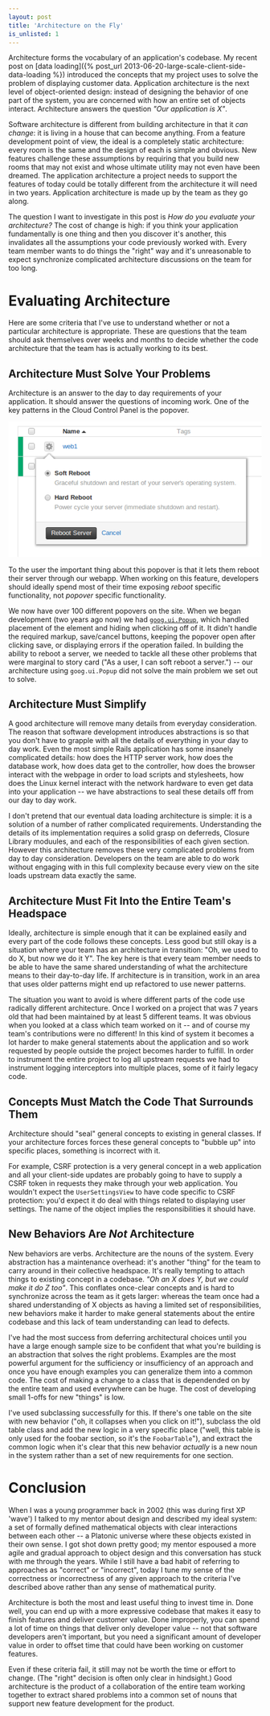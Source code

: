 ```yaml
---
layout: post
title: 'Architecture on the Fly'
is_unlisted: 1
---
```


Architecture forms the vocabulary of an application's codebase.  My recent post on [data loading]({% post_url 2013-06-20-large-scale-client-side-data-loading %}) introduced the concepts that my project uses to solve the problem of displaying customer data.   Application architecture is the next level of object-oriented design: instead of designing the behavior of one part of the system, you are concerned with how an entire set of objects interact.  Architecture answers the question _"Our application is X"_.

Software architecture is different from building architecture in that it _can change_: it is living in a house that can become anything.  From a feature development point of view, the ideal is a completely static architecture: every room is the same and the design of each is simple and obvious. New features challenge these assumptions by requiring that you build new rooms that may not exist and whose ultimate utility may not even have been dreamed.  The application architecture a project needs to support the features of today could be totally different from the architecture it will need in two years.  Application architecture is made up by the team as they go along.

The question I want to investigate in this post is _How do you evaluate your architecture?_  The cost of change is high: if you think your application fundamentally is one thing and then you discover it's another, this invalidates all the assumptions your code previously worked with.  Every team member wants to do things the "right" way and it's unreasonable to expect synchronize complicated architecture discussions on the team for too long.

# Evaluating Architecture

Here are some criteria that I've use to understand whether or not a particular architecture is appropriate.  These are questions that the team should ask themselves over weeks and months to decide whether the code architecture that the team has is actually working to its best.

## Architecture Must Solve Your Problems

Architecture is an answer to the day to day requirements of your application.  It should answer the questions of incoming work.  One of the key patterns in the Cloud Control Panel is the popover.

![](/images/2013-07-27-popover.png)

To the user the important thing about this popover is that it lets them reboot their server through our webapp.  When working on this feature, developers should ideally spend most of their time exposing _reboot_ specific functionality, not _popover_ specific functionality.

We now have over 100 different popovers on the site.  When we began development (two years ago now) we had [`goog.ui.Popup`](http://closure-library.googlecode.com/git/closure/goog/demos/popup.html), which handled placement of the element and hiding when clicking off of it.  It didn't handle the required markup, save/cancel buttons, keeping the popover open after clicking save, or displaying errors if the operation failed.  In building the ability to reboot a server, we needed to tackle all these other problems that were marginal to story card ("As a user, I can soft reboot a server.") -- our architecture using `goog.ui.Popup` did not solve the main problem we set out to solve.

## Architecture Must Simplify

A good architecture will remove many details from everyday consideration.  The reason that software development introduces abstractions is so that you don't have to grapple with all the details of everything in your day to day work.  Even the most simple Rails application has some insanely complicated details: how does the HTTP server work, how does the database work, how does data get to the controller, how does the browser interact with the webpage in order to load scripts and stylesheets, how does the Linux kernel interact with the network hardware to even get data into your application -- we have abstractions to seal these details off from our day to day work.

I don't pretend that our eventual data loading architecture is simple: it is a solution of a number of rather complicated requirements.  Understanding the details of its implementation requires a solid grasp on deferreds, Closure Library moduules, and each of the responsibilities of each given section.  However this architecture removes these very complicated problems from day to day consideration.  Developers on the team are able to do work without engaging with in this full complexity because every view on the site loads upstream data exactly the same.

## Architecture Must Fit Into the Entire Team's Headspace

Ideally, architecture is simple enough that it can be explained easily and every part of the code follows these concepts.  Less good but still okay is a situation where your team has an architecture in transition: "Oh, we used to do X, but now we do it Y".  The key here is that every team member needs to be able to have the same shared understanding of what the architecture means to their day-to-day life.  If architecture is in transition, work in an area that uses older patterns might end up refactored to use newer patterns.

The situation you want to avoid is where different parts of the code use radically different architecture.  Once I worked on a project that was 7 years old that had been maintained by at least 5 different teams.  It was obvious when you looked at a class which team worked on it -- and of course my team's contributions were no different!  In this kind of system it becomes a lot harder to make general statements about the application and so work requested by people outside the project becomes harder to fulfill.  In order to instrument the entire project to log all upstream requests we had to instrument logging interceptors into multiple places, some of it fairly legacy code.

## Concepts Must Match the Code That Surrounds Them

Architecture should "seal" general concepts to existing in general classes.  If your architecture forces forces these general concepts to "bubble up" into specific places, something is incorrect with it.

For example, CSRF protection is a very general concept in a web application and all your client-side updates are probably going to have to supply a CSRF token in requests they make through your web application.  You wouldn't expect the `UserSettingsView` to have code specific to CSRF protection: you'd expect it do deal with things related to displaying user settings.  The name of the object implies the responsibilities it should have.

## New Behaviors Are *Not* Architecture

New behaviors are verbs.  Architecture are the nouns of the system.  Every abstraction has a maintenance overhead: it's another "thing" for the team to carry around in their collective headspace.  It's really tempting to attach things to existing concept in a codebase.  _"Oh an X does Y, but we could make it do Z too"_.  This conflates once-clear concepts and is hard to synchronize across the team as it gets larger: whereas the team once had a shared understanding of X objects as having a limited set of responsibilities, new behaviors make it harder to make general statements about the entire codebase and this lack of team understanding can lead to defects.

I've had the most success from deferring architectural choices until you have a large enough sample size to be confident that what you're building is an abstraction that solves the right problems.  Examples are the most powerful argument for the sufficiency or insufficiency of an approach and once you have enough examples you can generalize them into a common code.  The cost of making a change to a class that is dependended on by the entire team and used everywhere can be huge.  The cost of developing small 1-offs for new "things" is low.

I've used subclassing successfully for this.  If there's one table on the site with new behavior ("oh, it collapses when you click on it!"), subclass the old table class and add the new logic in a very specific place ("well, this table is only used for the foobar section, so it's the `FoobarTable`"), and extract the common logic when it's clear that this new behavior _actually_ is a new noun in the system rather than a set of new requirements for one section.

# Conclusion

When I was a young programmer back in 2002 (this was during first XP 'wave') I talked to my mentor about design and described my ideal system: a set of formally defined mathematical objects with clear interactions between each other -- a Platonic universe where these objects existed in their own sense.  I got shot down pretty good; my mentor espoused a more agile and gradual approach to object design and this conversation has stuck with me through the years.  While I still have a bad habit of referring to approaches as "correct" or "incorrect", today I tune my sense of the correctness or incorrectness of any given approach to the criteria I've described above rather than any sense of mathematical purity.

Architecture is both the most and least useful thing to invest time in.  Done well, you can end up with a more expressive codebase that makes it easy to finish features and deliver customer value.  Done improperly, you can spend a lot of time on things that deliver only developer value -- not that software developers aren't important, but you need a significant amount of developer value in order to offset time that could have been working on customer features.

Even if these criteria fail, it still may not be worth the time or effort to change.  (The "right" decision is often only clear in hindsight.)  Good architecture is the product of a collaboration of the entire team working together to extract shared problems into a common set of nouns that support new feature development for the product.
